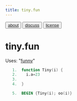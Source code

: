 ```yaml
---
title: tiny.fun
---
```


<button class="button"><a href="/fun/ABOUT">about</a></button>   <button class="button1"><a href="http://github.com/timm/fun/issues">discuss</a></button>    <button class="button2"><a href="/fun/license">license</a></button> <br>



# tiny.fun
Uses:  "[funny](funny)"<br>

```awk
   1.  function Tiny(i) {
   2.    i.a=23
   3.  
   4.  }
```

```awk
   5.  BEGIN {Tiny(i); oo(i)}
```
